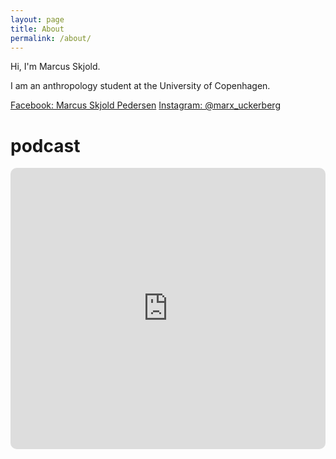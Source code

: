 ```yaml
---
layout: page
title: About
permalink: /about/
---
```


Hi, I'm Marcus Skjold.

I am an anthropology student at the University of Copenhagen.

[Facebook: Marcus Skjold Pedersen](https://www.facebook.com/marcus.p.pedersen/)
[Instagram: @marx_uckerberg](https://instagram.com/marx_uckerberg)

# podcast

<iframe src="https://embed.podcasts.apple.com/us/podcast/movie-star-galaxy/id1603692357?itsct=podcast_box_player&amp;itscg=30200&amp;ls=1&amp;theme=auto" height="450px" frameborder="0" sandbox="allow-forms allow-popups allow-same-origin allow-scripts allow-top-navigation-by-user-activation" allow="autoplay *; encrypted-media *;" style="width: 100%; max-width: 660px; overflow: hidden; border-radius: 10px; background: transparent;"></iframe>
